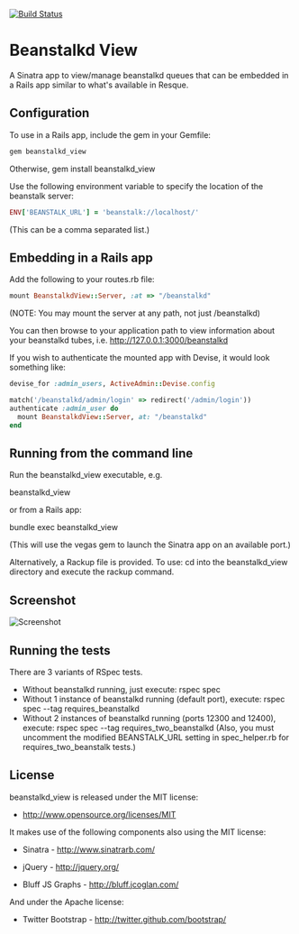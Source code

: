 [![Build Status](https://secure.travis-ci.org/denniskuczynski/beanstalkd_view.png?branch=master)](http://travis-ci.org/denniskuczynski/beanstalkd_view)

Beanstalkd View
===============
A Sinatra app to view/manage beanstalkd queues that can be embedded in a Rails app similar to what's available in Resque.

Configuration
-------------

To use in a Rails app, include the gem in your Gemfile:

``` ruby
gem beanstalkd_view
```

Otherwise, gem install beanstalkd_view


Use the following environment variable to specify the location of the beanstalk server:

``` ruby
ENV['BEANSTALK_URL'] = 'beanstalk://localhost/'
```

(This can be a comma separated list.)

Embedding in a Rails app
------------------------

Add the following to your routes.rb file:

``` ruby
mount BeanstalkdView::Server, :at => "/beanstalkd"
```

(NOTE: You may mount the server at any path, not just /beanstalkd)

You can then browse to your application path to view information about your beanstalkd tubes, i.e.
http://127.0.0.1:3000/beanstalkd

If you wish to authenticate the mounted app with Devise, it would look something like:

``` ruby
devise_for :admin_users, ActiveAdmin::Devise.config

match('/beanstalkd/admin/login' => redirect('/admin/login'))
authenticate :admin_user do
  mount BeanstalkdView::Server, at: "/beanstalkd"
end
```

Running from the command line
------------------------

Run the beanstalkd_view executable, e.g.

beanstalkd_view

or from a Rails app:

bundle exec beanstalkd_view

(This will use the vegas gem to launch the Sinatra app on an available port.)

Alternatively, a Rackup file is provided.  To use: cd into the beanstalkd_view directory and execute the rackup command.

Screenshot
------------------------
![Screenshot](http://s16.postimage.org/4mdum0x79/i_OS_Simulator_Screen_shot_Apr_24_2012_10_29_33.png)

Running the tests
------------------------
There are 3 variants of RSpec tests.
* Without beanstalkd running, just execute: rspec spec
* Without 1 instance of beanstalkd running (default port), execute: rspec spec --tag requires_beanstalkd
* Without 2 instances of beanstalkd running (ports 12300 and 12400), execute: rspec spec --tag requires_two_beanstalkd
  (Also, you must uncomment the modified BEANSTALK_URL setting in spec_helper.rb for requires_two_beanstalk tests.)

License
------------------------

beanstalkd_view is released under the MIT license:

* http://www.opensource.org/licenses/MIT

It makes use of the following components also using the MIT license:

* Sinatra - http://www.sinatrarb.com/

* jQuery - http://jquery.org/

* Bluff JS Graphs - http://bluff.jcoglan.com/

And under the Apache license:

* Twitter Bootstrap - http://twitter.github.com/bootstrap/